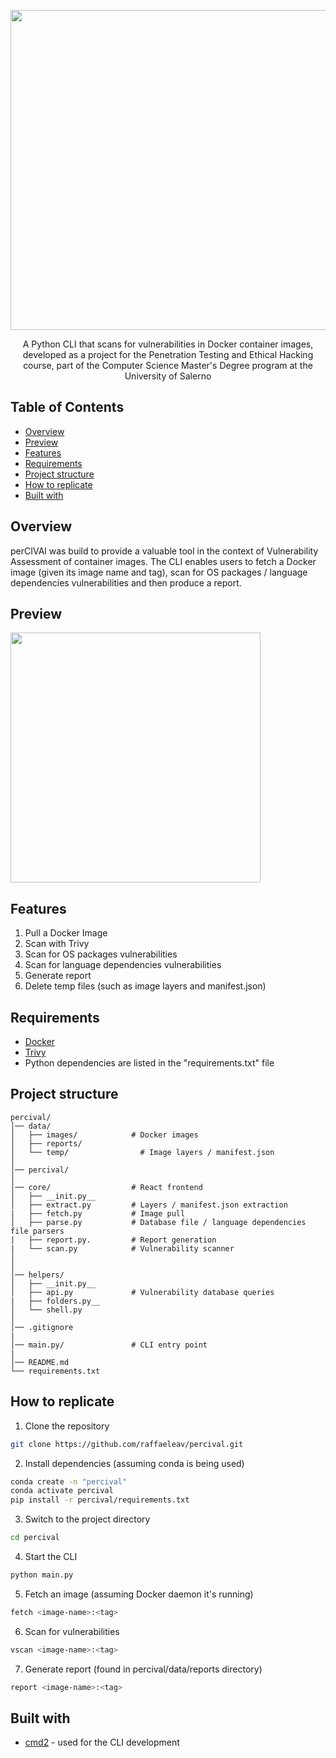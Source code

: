 <p align="center">
  <img src="https://github.com/user-attachments/assets/ef0f428f-1e7f-43a6-b0c1-d6adfb9b590b" width="512" heigth="120">
</p>


<p align="center">
  A Python CLI that scans for vulnerabilities in Docker container images, developed as a project for the Penetration Testing and Ethical Hacking course, part of the Computer Science Master's Degree program at the University of Salerno
</p>


## Table of Contents
- [Overview](#Overview)
- [Preview](#Preview)
- [Features](#Features)
- [Requirements](#Requirements)
- [Project structure](#Project-structure)
- [How to replicate](#How-to-replicate)
- [Built with](#Built-with)


## Overview 
<p>
    perCIVAl was build to provide a valuable tool in the context of Vulnerability Assessment of container images. The CLI enables users to fetch a Docker image (given its image name and tag), scan for OS packages / language dependencies vulnerabilities and then produce a report.
</p>


## Preview
<p>
  <img src="" width="400" heigth="400">
</p>


## Features
1) Pull a Docker Image
2) Scan with Trivy
3) Scan for OS packages vulnerabilities
4) Scan for language dependencies vulnerabilities
5) Generate report
6) Delete temp files (such as image layers and manifest.json)


## Requirements 
- [Docker](https://www.docker.com)
- [Trivy](https://github.com/aquasecurity/trivy)
- Python dependencies are listed in the "requirements.txt" file

## Project structure
```
percival/
│── data/                  
│   ├── images/            # Docker images
│   ├── reports/		   
│   └── temp/       	     # Image layers / manifest.json
│
│── percival/              
│
│── core/                  # React frontend
│   ├── __init.py__        
│   ├── extract.py	       # Layers / manifest.json extraction
|   ├── fetch.py           # Image pull
│   ├── parse.py           # Database file / language dependencies file parsers
|   ├── report.py.         # Report generation
|   └── scan.py            # Vulnerability scanner
│  
│ 
│── helpers/               
│   ├── __init.py__     
│   ├── api.py             # Vulnerability database queries
|   ├── folders.py__     
│   └── shell.py	       
│
│── .gitignore
|
│── main.py/               # CLI entry point
|
│── README.md
└── requirements.txt
```          


## How to replicate
1) Clone the repository
```bash
git clone https://github.com/raffaeleav/percival.git
```
2) Install dependencies (assuming conda is being used)
```bash
conda create -n "percival"
conda activate percival
pip install -r percival/requirements.txt
```
3) Switch to the project directory
```bash
cd percival
```
4) Start the CLI
```bash
python main.py
```
5) Fetch an image (assuming Docker daemon it's running)
```bash
fetch <image-name>:<tag>
```
6) Scan for vulnerabilities
```bash
vscan <image-name>:<tag>
```
7) Generate report (found in percival/data/reports directory)
```bash
report <image-name>:<tag>
```

## Built with
- [cmd2](https://cmd2.readthedocs.io/en/latest/) - used for the CLI development
